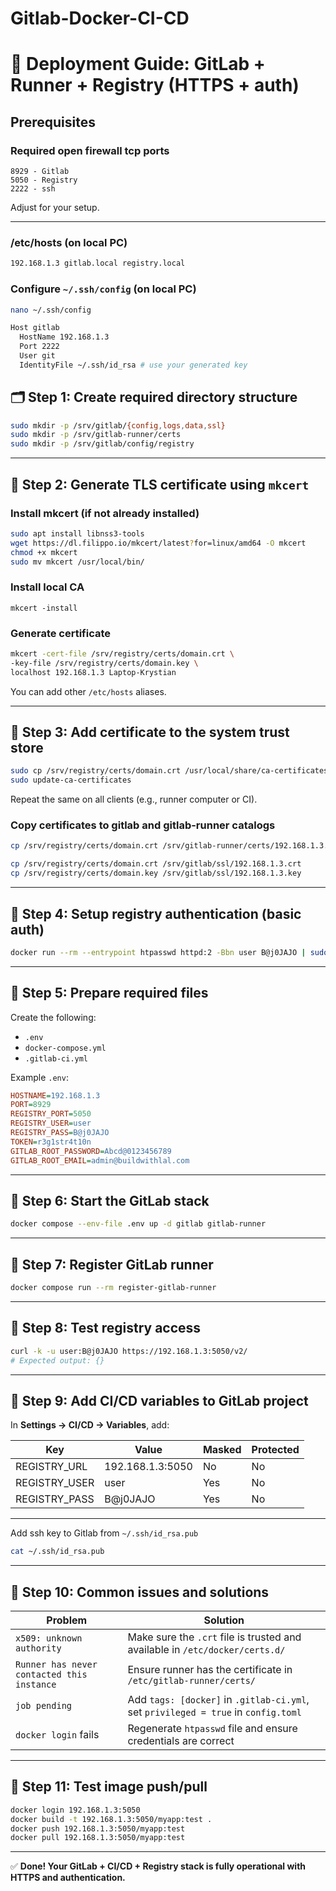 # Gitlab-Docker-CI-CD


# 🧰 Deployment Guide: GitLab + Runner + Registry (HTTPS + auth)

## Prerequisites
### Required open firewall tcp ports
```
8929 - Gitlab
5050 - Registry
2222 - ssh
```
Adjust for your setup.

---
### /etc/hosts (on local PC)
```bash
192.168.1.3 gitlab.local registry.local
```

### Configure ```~/.ssh/config``` (on local PC)
```bash
nano ~/.ssh/config
```

```bash
Host gitlab
  HostName 192.168.1.3
  Port 2222
  User git
  IdentityFile ~/.ssh/id_rsa # use your generated key
```

## 🗂️ Step 1: Create required directory structure

```bash
sudo mkdir -p /srv/gitlab/{config,logs,data,ssl}
sudo mkdir -p /srv/gitlab-runner/certs
sudo mkdir -p /srv/gitlab/config/registry
```

---

## 🔐 Step 2: Generate TLS certificate using `mkcert`

### Install mkcert (if not already installed)

```bash
sudo apt install libnss3-tools
wget https://dl.filippo.io/mkcert/latest?for=linux/amd64 -O mkcert
chmod +x mkcert
sudo mv mkcert /usr/local/bin/
```
### Install local CA
```
mkcert -install
```

### Generate certificate

```bash
mkcert -cert-file /srv/registry/certs/domain.crt \ 
-key-file /srv/registry/certs/domain.key \
localhost 192.168.1.3 Laptop-Krystian
```
You can add other ``/etc/hosts`` aliases.

---

## 🔐 Step 3: Add certificate to the system trust store

```bash
sudo cp /srv/registry/certs/domain.crt /usr/local/share/ca-certificates/registry.crt
sudo update-ca-certificates
```
Repeat the same on all clients (e.g., runner computer or CI).

### Copy certificates to gitlab and gitlab-runner catalogs

```bash
cp /srv/registry/certs/domain.crt /srv/gitlab-runner/certs/192.168.1.3.crt

cp /srv/registry/certs/domain.crt /srv/gitlab/ssl/192.168.1.3.crt
cp /srv/registry/certs/domain.key /srv/gitlab/ssl/192.168.1.3.key
```

---

## 🔐 Step 4: Setup registry authentication (basic auth)

```bash
docker run --rm --entrypoint htpasswd httpd:2 -Bbn user B@j0JAJO | sudo tee /srv/gitlab/config/registry/htpasswd > /dev/null
```

---

## 🐳 Step 5: Prepare required files

Create the following:

- `.env`
- `docker-compose.yml`
- `.gitlab-ci.yml`

Example `.env`:

```ini
HOSTNAME=192.168.1.3
PORT=8929
REGISTRY_PORT=5050
REGISTRY_USER=user
REGISTRY_PASS=B@j0JAJO
TOKEN=r3g1str4t10n
GITLAB_ROOT_PASSWORD=Abcd@0123456789
GITLAB_ROOT_EMAIL=admin@buildwithlal.com
```

---

## 🧱 Step 6: Start the GitLab stack

```bash
docker compose --env-file .env up -d gitlab gitlab-runner
```

---

## 🔁 Step 7: Register GitLab runner

```bash
docker compose run --rm register-gitlab-runner
```

---

## 🧪 Step 8: Test registry access

```bash
curl -k -u user:B@j0JAJO https://192.168.1.3:5050/v2/
# Expected output: {}
```

---

## 🔧 Step 9: Add CI/CD variables to GitLab project

In **Settings → CI/CD → Variables**, add:

| Key           | Value               | Masked | Protected |
|---------------|---------------------|--------|-----------|
| REGISTRY_URL  | 192.168.1.3:5050    | No     | No        |
| REGISTRY_USER | user                | Yes    | No        |
| REGISTRY_PASS | B@j0JAJO            | Yes    | No        |

---

Add ssh key to Gitlab from ```~/.ssh/id_rsa.pub```
```bash
cat ~/.ssh/id_rsa.pub
```
---

## 🚧 Step 10: Common issues and solutions

| Problem                                  | Solution                                                                          |
|------------------------------------------|-----------------------------------------------------------------------------------|
| `x509: unknown authority`                | Make sure the `.crt` file is trusted and available in `/etc/docker/certs.d/`     |
| `Runner has never contacted this instance` | Ensure runner has the certificate in `/etc/gitlab-runner/certs/`                 |
| `job pending`                            | Add `tags: [docker]` in `.gitlab-ci.yml`, set `privileged = true` in `config.toml` |
| `docker login` fails                     | Regenerate `htpasswd` file and ensure credentials are correct                    |

---

## 🧪 Step 11: Test image push/pull

```bash
docker login 192.168.1.3:5050
docker build -t 192.168.1.3:5050/myapp:test .
docker push 192.168.1.3:5050/myapp:test
docker pull 192.168.1.3:5050/myapp:test
```

---

✅ **Done! Your GitLab + CI/CD + Registry stack is fully operational with HTTPS and authentication.**



